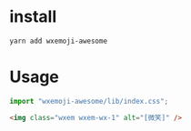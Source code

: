 # install

```
yarn add wxemoji-awesome
```

# Usage

```js
import "wxemoji-awesome/lib/index.css";
```

```html
<img class="wxem wxem-wx-1" alt="[微笑]" />
```
